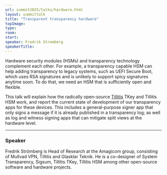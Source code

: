 ```yaml
---
url: summit2025/talks/hardware.html
layout: summittalk
title: "Transparent transparency hardware"
topImage:
type:
room:
start:
speaker: Fredrik Stromberg
speakerTitle:
---
```


<div class="font-google font-medium">

Hardware security modules (HSMs) and transparency technology complement each
other. For example, a transparency capable HSM can help adding transparency to
legacy systems, such as UEFI Secure Boot, which uses RSA signatures and is
unlikely to support spicy signatures anytime soon. To do that, we need an HSM
that is sufficiently open and flexible.

This talk will explain how the radically open-source
[Tillitis](https://www.tillitis.se/) TKey and Tillitis HSM work, and report the
current state of development of our transparency apps for these devices. This
includes a general-purpose signer app that only signs a message if it is already
published in a transparency log; as well as log and witness signing apps that
can mitigate split views at the hardware level.

---

### Speaker

Fredrik Strömberg is Head of Research at the Amagicom group, consisting of
Mullvad VPN, Tillitis and Glasklar Teknik. He is a co-designer of System
Transparency, Sigsum, Tillitis TKey, Tillitis HSM among other open-source
software and hardware projects.

</div>
